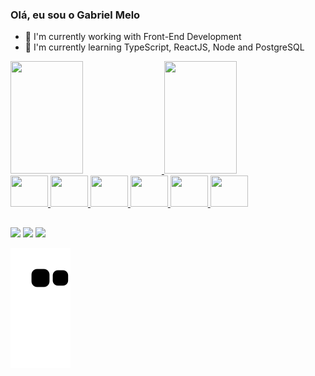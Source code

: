 ### Olá, eu sou o Gabriel Melo

- 🔭 I'm currently working with Front-End Development
- 🌱 I'm currently learning TypeScript, ReactJS, Node and PostgreSQL
<div>
  <a href="https://github.com/gabrielmelov">
  <img height="180em" width="48%" src="https://github-readme-stats.vercel.app/api?username=gabrielmelov&show_icons=true&theme=cobalt&include_all_commits=true&count_private=true">
  <img height="180em" width="48%" src="https://github-readme-stats.vercel.app/api/top-langs/?username=gabrielmelov&layout=compact&langs_count=7&theme=cobalt">
</div>

<div>
  <img height="50" width="60" src="https://cdn.jsdelivr.net/gh/devicons/devicon/icons/javascript/javascript-original.svg" />
  <img height="50" width="60" src="https://cdn.jsdelivr.net/gh/devicons/devicon/icons/typescript/typescript-original.svg" />
  <img height="50" width="60" src="https://cdn.jsdelivr.net/gh/devicons/devicon/icons/react/react-original.svg" />
  <img height="50" width="60" src="https://cdn.jsdelivr.net/gh/devicons/devicon/icons/html5/html5-original.svg" />
  <img height="50" width="60" src="https://cdn.jsdelivr.net/gh/devicons/devicon/icons/css3/css3-original.svg" />  
  <img height="50" width="60" src="https://cdn.jsdelivr.net/gh/devicons/devicon/icons/nodejs/nodejs-original.svg" />                   
</div>

##

<div>
  <a href="https://www.linkedin.com/in/gabriel-melov/" target="_blank"><img src="https://img.shields.io/badge/LinkedIn-0077B5?style=for-the-badge&logo=linkedin&logoColor=white"></a>
  <a href="https://www.instagram.com/gabriel.melov/" target="_blank"><img src="https://img.shields.io/badge/Instagram-E4405F?style=for-the-badge&logo=instagram&logoColor=white"></a>
  <a href="mailto:gabrielmvalley@gmail.com" target="_blank"><img src="https://img.shields.io/badge/Gmail-D14836?style=for-the-badge&logo=gmail&logoColor=white"></a>
</div>

![Snake animation](https://github.com/gabrielmelov/gabrielmelov/blob/output/github-contribution-grid-snake.svg)
